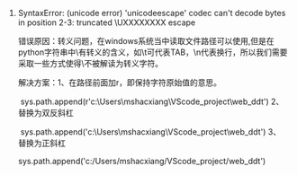 1. SyntaxError: (unicode error) 'unicodeescape' codec can't decode bytes in position 2-3: truncated \UXXXXXXXX escape

   错误原因：转义问题，在windows系统当中读取文件路径可以使用\,但是在python字符串中\有转义的含义，如\t可代表TAB，\n代表换行，所以我们需要采取一些方式使得\不被解读为转义字符。

   解决方案：1、在路径前面加r，即保持字符原始值的意思。

   ​						sys.path.append(r'c:\Users\mshacxiang\VScode_project\web_ddt')
   ​					2、替换为双反斜杠

   ​						sys.path.append('c:\Users\\mshacxiang\VScode_project\web_ddt')
   ​					3、替换为正斜杠

   ​						sys.path.append('c:/Users/mshacxiang/VScode_project/web_ddt')

   

